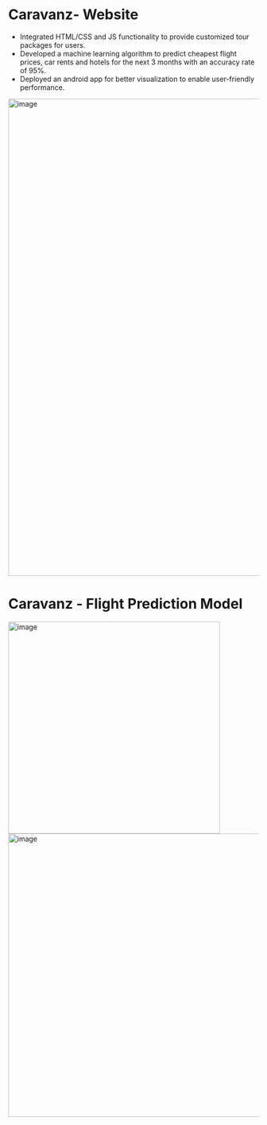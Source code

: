 # Caravanz- Website
- Integrated HTML/CSS and JS functionality to provide customized tour packages for users.
- Developed a machine learning algorithm to predict cheapest flight prices, car rents and hotels for the next 3 months with an accuracy rate of 95%. 
- Deployed an android app for better visualization to enable user-friendly performance.
<img width="960" alt="image" src="https://github.com/4khadija/Caravanz/assets/75372993/687bc43f-44b2-4407-9cca-c875bb09b635">

# Caravanz - Flight Prediction Model
<img width="426" alt="image" src="https://github.com/4khadija/Caravanz/assets/75372993/c13dfeda-2baf-4eb6-8178-ae7debc04f3b">

<img width="570" alt="image" src="https://github.com/4khadija/Caravanz/assets/75372993/f7f8fd71-9b35-48fa-9c77-4b8b5829bd33">
<br>
 
